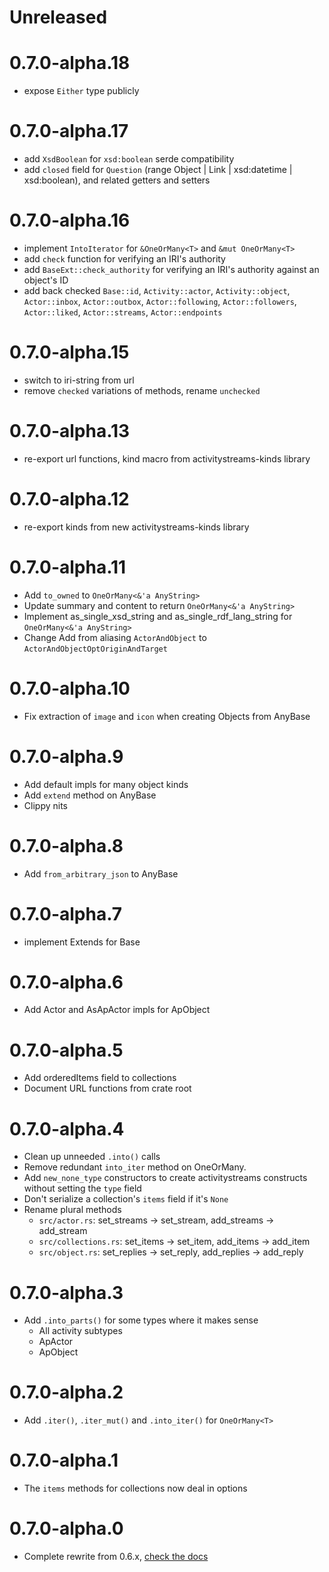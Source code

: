 # Unreleased

# 0.7.0-alpha.18
- expose `Either` type publicly

# 0.7.0-alpha.17
- add `XsdBoolean` for `xsd:boolean` serde compatibility
- add `closed` field for `Question` (range Object | Link | xsd:datetime | xsd:boolean), and related
  getters and setters

# 0.7.0-alpha.16
- implement `IntoIterator` for `&OneOrMany<T>` and `&mut OneOrMany<T>`
- add `check` function for verifying an IRI's authority
- add `BaseExt::check_authority` for verifying an IRI's authority against an object's ID
- add back checked `Base::id`, `Activity::actor`, `Activity::object`, `Actor::inbox`,
  `Actor::outbox`, `Actor::following`, `Actor::followers`, `Actor::liked`, `Actor::streams`,
  `Actor::endpoints`

# 0.7.0-alpha.15
- switch to iri-string from url
- remove `checked` variations of methods, rename `unchecked`

# 0.7.0-alpha.13
- re-export url functions, kind macro from activitystreams-kinds library

# 0.7.0-alpha.12
- re-export kinds from new activitystreams-kinds library

# 0.7.0-alpha.11
- Add `to_owned` to `OneOrMany<&'a AnyString>`
- Update summary and content to return `OneOrMany<&'a AnyString>`
- Implement as_single_xsd_string and as_single_rdf_lang_string for `OneOrMany<&'a AnyString>`
- Change Add from aliasing `ActorAndObject` to `ActorAndObjectOptOriginAndTarget`

# 0.7.0-alpha.10
- Fix extraction of `image` and `icon` when creating Objects from AnyBase

# 0.7.0-alpha.9
- Add default impls for many object kinds
- Add `extend` method on AnyBase
- Clippy nits

# 0.7.0-alpha.8
- Add `from_arbitrary_json` to AnyBase

# 0.7.0-alpha.7
- implement Extends for Base

# 0.7.0-alpha.6
- Add Actor and AsApActor impls for ApObject

# 0.7.0-alpha.5
- Add orderedItems field to collections
- Document URL functions from crate root

# 0.7.0-alpha.4
- Clean up unneeded `.into()` calls
- Remove redundant `into_iter` method on OneOrMany.
- Add `new_none_type` constructors to create activitystreams constructs without setting the `type`
    field
- Don't serialize a collection's `items` field if it's `None`
- Rename plural methods
    - `src/actor.rs`: set_streams -> set_stream, add_streams -> add_stream
    - `src/collections.rs`: set_items -> set_item, add_items -> add_item
    - `src/object.rs`: set_replies -> set_reply, add_replies -> add_reply

# 0.7.0-alpha.3
- Add `.into_parts()` for some types where it makes sense
    - All activity subtypes
    - ApActor
    - ApObject

# 0.7.0-alpha.2
- Add `.iter()`, `.iter_mut()` and `.into_iter()` for `OneOrMany<T>`

# 0.7.0-alpha.1
- The `items` methods for collections now deal in options

# 0.7.0-alpha.0
- Complete rewrite from 0.6.x, [check the docs](https://docs.rs/activitystreams)

